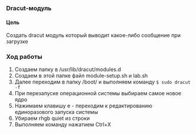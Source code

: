 ### Dracut-модуль
#### Цель
 Создать dracut модуль который выводит какое-либо сообщение при загрузке
### Ход работы
1. Создаем папку в /usr/lib/dracut/modules.d
1. Создаем в этой папке файл  module-setup.sh и  lab.sh
1. Далее переходим в папку /boot/ и выполняем команду
`$ sudo dracut -f`
1. При перезапуске операционной системы выбираем самое новое ядро
1. Нажимаем клавишу e - переходим к редактированию единоразового запуска системы
1. Убираем rhgb quiet из строки
1. Выполняем команду нажатием Ctrl+X